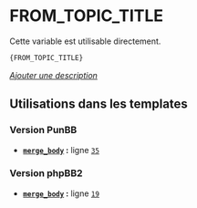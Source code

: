 # FROM_TOPIC_TITLE


Cette variable est utilisable directement.

```html
{FROM_TOPIC_TITLE}
```

[*Ajouter une description*](https://fa-tvars.appspot.com/var/FROM_TOPIC_TITLE)

## Utilisations dans les templates

### Version PunBB
* __[`merge_body`](../tpl/var/punbb/merge_body.md#readme) :__ ligne [`35`](../tpl/src/punbb/merge_body.tpl#L35)

### Version phpBB2
* __[`merge_body`](../tpl/var/subsilver/merge_body.md#readme) :__ ligne [`19`](../tpl/src/subsilver/merge_body.tpl#L19)